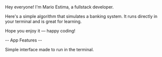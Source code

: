 Hey everyone! I'm Mario Estima, a fullstack developer.

Here's a simple algorithm that simulates a banking system.
It runs directly in your terminal and is great for learning.

Hope you enjoy it — happy coding!

-- App Features --

Simple interface made to run in the terminal.

